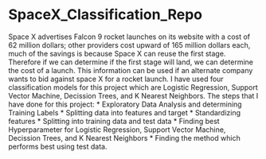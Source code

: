# SpaceX_Classification_Repo
Space X advertises Falcon 9 rocket launches on its website with a cost of 62 million dollars; other providers cost upward of 165 million dollars each, much of the savings is because Space X can reuse the first stage. Therefore if we can determine if the first stage will land, we can determine the cost of a launch. This information can be used if an alternate company wants to bid against space X for a rocket launch.
I have used four classification models for this project which are Logistic Regression, Support Vector Machine, Decission Trees, and K Nearest Neighbors.
The steps that I have done for this project:
    * Exploratory Data Analysis and determining Training Labels
    * Splitting data into features and target
    * Standardizing features 
    * Splitting into training data and test data 
    * Finding best Hyperparameter for Logistic Regression, Support Vector Machine, Decission Trees, and K Nearest Neighbors
    * Finding the method which performs best using test data.
